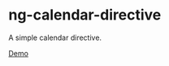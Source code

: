 # ng-calendar-directive
A simple calendar directive.

[Demo](http://populationtwo.github.io/ng-calendar-directive/app/)